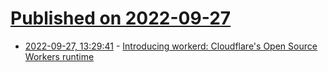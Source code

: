 # [Published on 2022-09-27](index.md)

* [2022-09-27, 13:29:41](https://lobste.rs/s/61pglt/introducing_workerd_cloudflare_s_open) - [Introducing workerd: Cloudflare's Open Source Workers runtime](https://blog.cloudflare.com/workerd-open-source-workers-runtime/)
